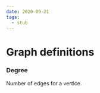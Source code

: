 ```yaml
---
date: 2020-09-21
tags: 
  - stub
---
```


# Graph definitions

### Degree

Number of edges for a vertice.

### 
